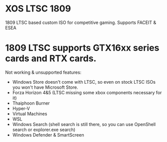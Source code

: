 # XOS LTSC 1809
1809 LTSC based custom ISO for competitive gaming. Supports FACEIT & ESEA

# 1809 LTSC supports GTX16xx series cards and RTX cards.

Not working & unsupported features:

- Windows Store doesn't come with LTSC, so even on stock LTSC ISOs you won't have Microsoft Store.
- Forza Horizon 4&5 (LTSC missing some xbox components necessary for it)
- Thaiphoon Burner
- Hyper-V
- Virtual Machines
- WSL
- Windows Search (shell search is still there, so you can use OpenShell search or explorer.exe search)
- Windows Defender & SmartScreen
